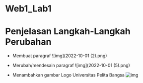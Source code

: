 # Web1_Lab1

# Penjelasan Langkah-Langkah Perubahan 

- Membuat paragraf 
![img](2022-10-01 (2).png)


- Merubah/mendesain paragraf
![img](2022-10-01 (5).png)


- Menambahkan gambar Logo Universitas Pelita Bangsa
![img](2022-10-03.png)


